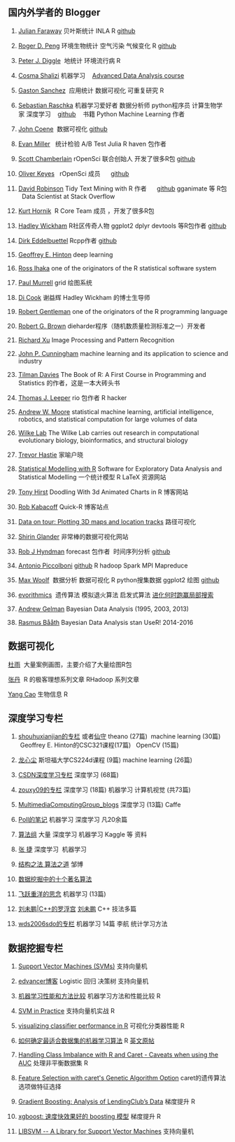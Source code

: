 ## 国内外学者的 Blogger 

1. [Julian Faraway](https://farawaystatistics.wordpress.com/) 贝叶斯统计 INLA R
    [github](https://github.com/julianfaraway)

2. [Roger D. Peng](https://simplystatistics.org/) 环境生物统计 空气污染 气候变化 R
    [github](https://github.com/rdpeng)

3. [Peter J. Diggle](http://www.lancaster.ac.uk/staff/diggle/)  地统计 环境流行病 R

4. [Cosma Shalizi](http://www.stat.cmu.edu/~cshalizi/) 机器学习
    [Advanced Data Analysis course](http://www.stat.cmu.edu/~cshalizi/uADA/17/)

5. [Gaston Sanchez](http://gastonsanchez.com/)  应用统计 数据可视化 可重复研究 R

6. [Sebastian Raschka](https://sebastianraschka.com/) 机器学习爱好者 数据分析师  python程序员 计算生物学家 深度学习
    [github](https://github.com/rasbt) 
    书籍 Python Machine Learning 作者

7. [John Coene](http://john-coene.com/)  数据可视化
    [github](https://github.com/JohnCoene)
    
8. [Evan Miller](http://www.evanmiller.org/)   统计检验  A/B Test Julia  R  haven 包作者

9. [Scott Chamberlain](https://scottchamberlain.info/) rOpenSci 联合创始人 开发了很多R包
    [github](https://github.com/sckott/)
    
10. [Oliver Keyes](https://ironholds.org/)    rOpenSci 成员
      [github](https://github.com/ironholds)

11. [David Robinson](http://varianceexplained.org/) Tidy Text Mining with R 作者
      [github](https://github.com/dgrtwo)  gganimate 等 R包   Data Scientist at Stack Overflow

12. [Kurt Hornik](http://statmath.wu-wien.ac.at/~hornik/software.html)  R Core Team 成员 ，开发了很多R包

13. [Hadley Wickham](http://hadley.nz/) R社区传奇人物 ggplot2 dplyr devtools 等R包作者 [github](https://github.com/hadley/)

14. [Dirk Eddelbuettel](http://dirk.eddelbuettel.com/)  Rcpp作者 [github](https://github.com/eddelbuettel)

15. [Geoffrey E. Hinton](http://www.cs.toronto.edu/~hinton/) deep learning 

16. [Ross Ihaka](https://www.stat.auckland.ac.nz/~ihaka/) one of the originators of the R statistical software system

17. [Paul Murrell](https://www.stat.auckland.ac.nz/~paul/) grid 绘图系统

18. [Di Cook](http://dicook.org/) 谢益辉 Hadley Wickham 的博士生导师

19. [Robert Gentleman](https://researchers.23andme.org/robert-gentleman-phd) one of the originators of the R programming language

20. [Robert G. Brown](http://webhome.phy.duke.edu/~rgb/General/dieharder.php) dieharder程序（随机数质量检测标准之一）开发者

21. [Richard Xu](http://www-staff.it.uts.edu.au/~ydxu/index.htm)  Image Processing and Pattern Recognition 

22. [John P. Cunningham](http://stat.columbia.edu/~cunningham/) machine learning and its application to science and industry

23. [Tilman Davies](http://www.stats.otago.ac.nz/?people=tilman_davies) The Book of R: A First Course in Programming and Statistics 的作者，这是一本大砖头书

24. [Thomas J. Leeper](http://thomasleeper.com/)  rio 包作者 R hacker

25. [Andrew W. Moore](http://www.cs.cmu.edu/~awm/index.html) statistical machine learning, artificial intelligence, robotics, and statistical computation for large volumes of data

26. [Wilke Lab](http://wilkelab.org/) The Wilke Lab carries out research in computational evolutionary biology, bioinformatics, and structural biology

27. [Trevor Hastie](https://web.stanford.edu/~hastie/) 家喻户晓

28. [Statistical Modelling with R](http://www.wekaleamstudios.co.uk/) Software for Exploratory Data Analysis and Statistical Modelling 一个统计模型 R LaTeX 资源网站

29. [Tony Hirst](https://blog.ouseful.info/2015/07/22/doodling-with-3d-animated-charts-in-r/) Doodling With 3d Animated Charts in R 博客网站

30. [Rob Kabacoff](http://www.statmethods.net/) Quick-R 博客站点

31. [Data on tour: Plotting 3D maps and location tracks](https://shiring.github.io/maps/2017/04/09/gran_canaria) 路径可视化

32. [Shirin Glander](https://shiring.github.io/) 非常棒的数据可视化网站

33. [Rob J Hyndman](https://robjhyndman.com/)  forecast 包作者  时间序列分析  [github](https://github.com/robjhyndman/)

34. [Antonio Piccolboni](http://piccolboni.info/)  [github](https://github.com/piccolbo)  R hadoop Spark MPI Mapreduce

35. [Max Woolf](http://minimaxir.com/)  数据分析 数据可视化  R  python搜集数据  ggplot2 绘图 [github](https://github.com/minimaxir)

36. [evorithmics](https://blog.evorithmics.org/)  遗传算法 模拟退火算法 启发式算法 [进化何时跑赢局部搜索](https://blog.evorithmics.org/2016/01/31/when-will-evolution-outperform-local-search/)

37. [Andrew Gelman](http://andrewgelman.com/) Bayesian Data Analysis (1995, 2003, 2013)

38. [Rasmus Bååth](http://www.sumsar.net/) Bayesian Data Analysis   stan  UseR! 2014-2016

## 数据可视化

[杜雨](http://raindu.com/)  大量案例画图，主要介绍了大量绘图R包

[张丹](http://blog.fens.me/)  R 的极客理想系列文章  RHadoop 系列文章

[Yang Cao](https://www.choyang.me/zh/) 生物信息 R 








 
## 深度学习专栏

1. [shouhuxianjian的专栏](http://blog.csdn.net/shouhuxianjian) 或者[仙守](http://www.cnblogs.com/shouhuxianjian/) theano (27篇)   machine learning (30篇) 
    Geoffrey E. Hinton的CSC321课程(17篇)    OpenCV (15篇)

2. [龙心尘](http://blog.csdn.net/longxinchen_ml)  斯坦福大学CS224d课程 (9篇) machine learning (26篇) 

3. [CSDN深度学习专栏](http://blog.csdn.net/column/details/deeplearning.html) 深度学习 (68篇)

4. [zouxy09的专栏](http://blog.csdn.net/zouxy09) 深度学习 (18篇) 机器学习 计算机视觉 (共73篇)

5. [MultimediaComputingGroup_blogs](http://blog.csdn.net/u013854886) 深度学习 (13篇) Caffe

6. [Poll的笔记](http://www.cnblogs.com/maybe2030/) 机器学习 深度学习 凡20余篇

7. [算法组](http://suanfazu.com/) 大量 深度学习 机器学习 Kaggle 等 资料

8. [张 捷](http://www.jeyzhang.com/) 深度学习  机器学习

9. [结构之法 算法之道](http://blog.csdn.net/v_july_v) 邹博

10. [数据挖掘中的十个著名算法](http://blog.csdn.net/taigw/article/details/19407297)

11. [飞跃重洋的思念](http://blog.csdn.net/taigw/article/category/1909901) 机器学习 (13篇)

12. [刘未鹏|C++的罗浮宫](http://blog.csdn.net/pongba) [刘未鹏](http://mindhacks.cn/)  C++ 技法多篇

13. [wds2006sdo的专栏](http://blog.csdn.net/wds2006sdo/article/category/6314784) 机器学习 14篇 李航 统计学习方法

    
## 数据挖掘专栏

1. [Support Vector Machines (SVMs)](http://www.svms.org/)    支持向量机

2. [edvancer博客](http://www.edvancer.in/logistic-regression-vs-decision-trees-vs-svm-part1/) Logistic 回归 决策树 支持向量机

3. [机器学习性能和方法比较](http://rpubs.com/m3cinc/Benchmarking_20_Machine_Learning_Models_Accuracy_and_Speed) 机器学习方法和性能比较 R

4. [SVM in Practice](https://girlincomputerscience.blogspot.jp/2015/02/svm-in-practice.html) 支持向量机实战 R

5. [visualizing classifier performance in R](https://rocr.bioinf.mpi-sb.mpg.de/) 可视化分类器性能 R

6. [如何确定最适合数据集的机器学习算法](http://datartisan.com/article/detail/86.html) R
   [英文原帖](http://machinelearningmastery.com/spot-check-machine-learning-algorithms-in-r/)

7. [Handling Class Imbalance with R and Caret - Caveats when using the AUC](https://dpmartin42.github.io/) 处理非平衡数据集 R

8. [Feature Selection with caret's Genetic Algorithm Option](http://blog.revolutionanalytics.com/2015/12/caret-genetic.html) caret的遗传算法选项做特征选择

9. [Gradient Boosting: Analysis of LendingClub’s Data](http://kldavenport.com/gradient-boosting-analysis-of-lendingclubs-data/) 梯度提升 R

10. [xgboost: 速度快效果好的 boosting 模型](https://cosx.org/2015/03/xgboost)  梯度提升 R

11. [LIBSVM -- A Library for Support Vector Machines](https://www.csie.ntu.edu.tw/~cjlin/libsvm/) 支持向量机













